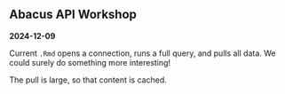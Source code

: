 ## Abacus API Workshop

**2024-12-09**

Current `.Rmd` opens a connection, runs a full query, and pulls all data. We could surely do something more interesting!

The pull is large, so that content is cached.